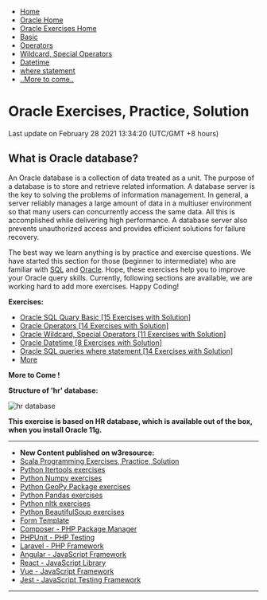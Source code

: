  


- [Home](/index.php)
- [Oracle Home](/oracle/index.php)
- [Oracle Exercises Home](/oracle-exercises/index.php)
- [Basic](/oracle-exercises/basic/index.php)
- [Operators](/oracle-exercises/operator/index.php)
- [Wildcard, Special Operators](/oracle-exercises/wildcard-special-operators/index.php)
- [Datetime](/oracle-exercises/datetime/index.php)
- [where statement](/oracle-exercises/where/index.php)
- [..More to come..]()

# Oracle Exercises, Practice, Solution

Last update on February 28 2021 13:34:20 (UTC/GMT +8 hours)

<span class="underline"></span>

<span class="underline"></span>

## What is Oracle database?

An Oracle database is a collection of data treated as a unit. The purpose of a database is to store and retrieve related information. A database server is the key to solving the problems of information management. In general, a server reliably manages a large amount of data in a multiuser environment so that many users can concurrently access the same data. All this is accomplished while delivering high performance. A database server also prevents unauthorized access and provides efficient solutions for failure recovery.

The best way we learn anything is by practice and exercise questions. We have started this section for those (beginner to intermediate) who are familiar with [SQL](https://www.w3resource.com/sql/tutorials.php) and [Oracle](https://www.w3resource.com/oracle/index.php). Hope, these exercises help you to improve your Oracle query skills. Currently, following sections are available, we are working hard to add more exercises. Happy Coding!

**Exercises:**

- [Oracle SQL Quary Basic \[15 Exercises with Solution\]](https://www.w3resource.com/oracle-exercises/basic/)
- [Oracle Operators \[14 Exercises with Solution\]](https://www.w3resource.com/oracle-exercises/operator/)
- [Oracle Wildcard, Special Operators \[11 Exercises with Solution\]](https://www.w3resource.com/oracle-exercises/wildcard-special-operators/)
- [Oracle Datetime \[8 Exercises with Solution\]](https://www.w3resource.com/oracle-exercises/datetime/index.php)
- [Oracle SQL queries where statement \[14 Exercises with Solution\]](https://www.w3resource.com/oracle-exercises/where/index.php)
- [More]()

**More to Come !**

**Structure of 'hr' database:**

![hr database](https://www.w3resource.com/w3r_images/database-model.gif)

**This exercise is based on HR database, which is available out of the box, when you install Oracle 11g.**



---

<span class="underline"></span>

- **New Content published on w3resource:**
- [Scala Programming Exercises, Practice, Solution](https://www.w3resource.com/scala-exercises/index.php)
- [Python Itertools exercises](https://www.w3resource.com/python-exercises/itertools/index.php)
- [Python Numpy exercises](https://www.w3resource.com/python-exercises/numpy/index.php)
- [Python GeoPy Package exercises](https://www.w3resource.com/python-exercises/geopy/index.php)
- [Python Pandas exercises](https://www.w3resource.com/python-exercises/pandas/index.php)
- [Python nltk exercises](https://www.w3resource.com/python-exercises/nltk/index.php)
- [Python BeautifulSoup exercises](https://www.w3resource.com/python-exercises/BeautifulSoup/index.php)
- [Form Template](https://www.w3resource.com/form-template/)
- [Composer - PHP Package Manager](https://www.w3resource.com/php/composer/a-gentle-introduction-to-composer.php)
- [PHPUnit - PHP Testing](https://www.w3resource.com/php/PHPUnit/a-gentle-introduction-to-unit-test-and-testing.php)
- [Laravel - PHP Framework](https://www.w3resource.com/laravel/laravel-tutorial.php)
- [Angular - JavaScript Framework](https://www.w3resource.com/angular/getting-started-with-angular.php)
- [React - JavaScript Library](https://www.w3resource.com/react/react-js-overview.php)
- [Vue - JavaScript Framework](https://www.w3resource.com/vue/installation.php)
- [Jest - JavaScript Testing Framework](https://www.w3resource.com/jest/jest-getting-started.php)

---

 

 
